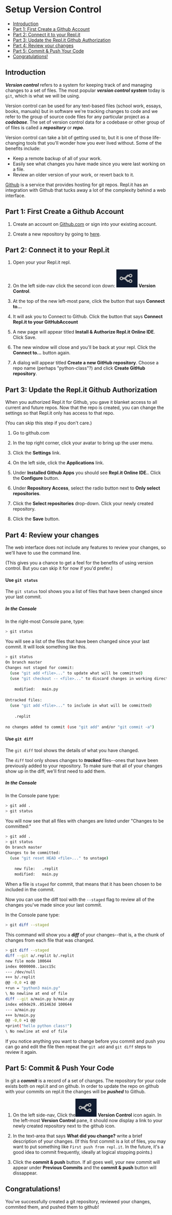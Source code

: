 Setup Version Control
=====================

* [Introduction](#introduction)
* [Part 1: First Create a Github Account](#part-1-first-create-a-github-account)
* [Part 2: Connect it to your Repl.it](#part-2-connect-it-to-your-replit)
* [Part 3: Update the Repl.it Github Authorization](#part-3-update-the-replit-github-authorization)
* [Part 4: Review your changes](#part-4-review-your-changes)
* [Part 5: Commit &amp; Push Your Code](#part-5-commit--push-your-code)
* [Congratulations!](#congratulations)


Introduction
-----------------

***Version control*** refers to a system for keeping track of and managing
changes to a set of files. The most popular ***version control system*** today
is `git`, which is what we will be using.

Version control can be used for any text-based files (school work, essays,
books, manuals) but in software we're tracking changes to code and we refer to
the group of source code files for any particular project as a ***codebase***.
The set of version control data for a codebase or other group of of files is
called a ***repository*** or ***repo***.

Version control can take a bit of getting used to, but it is one of those
life-changing tools that you'll wonder how you ever lived without. Some of the
benefits include:

* Keep a remote backup of all of your work.
* Easily see what changes you have made since you were last working on a file.
* Review an older version of your work, or revert back to it.

[Github](http://github.com/) is a service that provides hosting for git repos.
Repl.it has an integration with Github that tucks away a lot of the complexity
behind a web interface.



Part 1: First Create a Github Account
-------------------------------------

1. Create an account on [Github.com](http://github.com) or sign into your
   existing account.

2. Create a new repository by going to [here](http://github.com/new).


Part 2: Connect it to your Repl.it
----------------------------------

1. Open your your Repl.it repl.

2. On the left side-nav click the second icon down: ![fork](assets/code-branch.png)
   **Version Control**.

3. At the top of the new left-most pane, click the button that says **Connect
   to...**

4. It will ask you to Connect to Github. Click the button that says **Connect
   Repl.it to your GitHubAccount**

5. A new page will appear titled **Install & Authorize Repl.it Online IDE**.
   Click Save.

6. The new window will close and you'll be back at your repl. Click the
   **Connect to...** button again.

7. A dialog will appear titled **Create a new GitHub repository**. Choose a repo
   name (perhaps "python-class"?) and click **Create GitHub repository**.


Part 3: Update the Repl.it Github Authorization
-----------------------------------------------

When you authorized Repl.it for Github, you gave it blanket access to all
current and future repos. Now that the repo is created, you can change the
settings so that Repl.it only has access to that repo.

(You can skip this step if you don't care.)

1. Go to github.com

2. In the top right corner, click your avatar to bring up the user menu.

3. Click the **Settings** link.

4. On the left side, click the **Applications** link.

5. Under **Installed Github Apps** you should see **Repl.it Online IDE.**. Click
   the **Configure** button.

6. Under **Repository Access**, select the radio button next to **Only select
   repositories**.

7. Click the **Select repositories** drop-down. Click your newly created
   repository.

8. Click the **Save** button.


Part 4: Review your changes
---------------------------

The web interface does not include any features to review your changes, so
we'll have to use the command line.

(This gives you a chance to get a feel for the benefits of using version
control. But you can skip it for now if you'd prefer.)


#### Use `git status`

The `git status` tool shows you a list of files that have been changed since
your last commit.

##### In the Console

In the right-most Console pane, type:

```bash
> git status
```

You will see a list of the files that have been changed since your last commit.
It will look something like this.

```bash
> git status
On branch master
Changes not staged for commit:
  (use "git add <file>..." to update what will be committed)
  (use "git checkout -- <file>..." to discard changes in working directory)

    modified:   main.py

Untracked files:
  (use "git add <file>..." to include in what will be committed)

    .replit

no changes added to commit (use "git add" and/or "git commit -a")
```

#### Use `git diff`

The `git diff` tool shows the details of what you have changed.

The `diff` tool only shows changes to ***tracked*** files--ones that have been
previously added to your repository. To make sure that all of your changes show
up in the diff, we'll first need to add them.

##### In the Console

In the Console pane type:

```bash
> git add .
> git status
```

You will now see that all files with changes are listed under "Changes to be
committed:"

```bash
> git add .
> git status
On branch master
Changes to be committed:
  (use "git reset HEAD <file>..." to unstage)

    new file:   .replit
    modified:   main.py
```

When a file is `staged` for commit, that means that it has been chosen to be
included in the commit.

Now you can use the diff tool with the `--staged` flag to review all of the
changes you've made since your last commit.

In the Console pane type:

```bash
> git diff --staged
```

This command will show you a ***diff*** of your changes--that is, a the chunk
of changes from each file that was changed.

```bash
> git diff --staged
diff --git a/.replit b/.replit
new file mode 100644
index 0000000..1acc15c
--- /dev/null
+++ b/.replit
@@ -0,0 +1 @@
+run = "python3 main.py"
\ No newline at end of file
diff --git a/main.py b/main.py
index e69de29..051463d 100644
--- a/main.py
+++ b/main.py
@@ -0,0 +1 @@
+print("hello python class!")
\ No newline at end of file
```

If you notice anything you want to change before you commit and push you can go
and edit the file then repeat the `git add` and `git diff` steps to review it
again.


Part 5: Commit & Push Your Code
-------------------------------

In git a ***commit*** is a record of a set of changes. The repository for your
code exists both on repl.it and on github. In order to update the repo on
github with your commits on repl.it the changes will be ***pushed*** to Github.

1. On the left side-nav, Click the![fork](assets/code-branch.png) **Version
   Control** icon again. In the left-most **Version Control** pane, it should
   now display a link to your newly created repository next to the github icon.

2. In the text-area that says **What did you change?** write a brief description
   of your changes. (If this first commit is a lot of files, you may want to
   put something like `First push from repl.it`. In the future, it's a good
   idea to commit frequently, ideally at logical stopping points.)

3. Click the **commit & push** button. If all goes well, your new commit will
   appear under **Previous Commits** and the **commit & push** button will
   dissappear.


Congratulations!
----------------

You've successfully created a git repository, reviewed your changes, commited
them, and pushed them to github!
